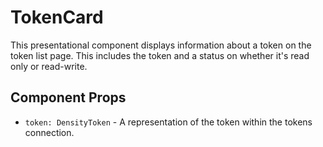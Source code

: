 # TokenCard

This presentational component displays information about a token on the token list page. This
includes the token and a status on whether it's read only or read-write.

## Component Props
- `token: DensityToken` - A representation of the token within the tokens connection.
